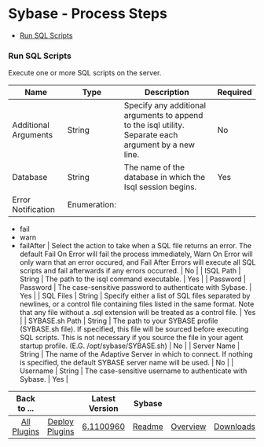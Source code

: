 
# Sybase - Process Steps

* [Run SQL Scripts](#run_sql_scripts)


### Run SQL Scripts

Execute one or more SQL scripts on the server.


| Name | Type | Description                                                                                                          | Required |
| ---- | ---- | -------------------------------------------------------------------------------------------------------------------- | -------- |
| Additional Arguments | String | Specify any additional arguments to append to the isql utility. Separate each argument by a new line. | No |
| Database | String | The name of the database in which the Isql session begins. | Yes |
| Error Notification | Enumeration:
* fail
* warn
* failAfter
| Select the action to take when a SQL file returns an error. The default Fail On Error will fail the process immediately, Warn On Error will only warn that an error occured, and Fail After Errors will execute all SQL scripts and fail afterwards if any errors occurred. | No |
| ISQL Path | String | The path to the isql command executable. | Yes |
| Password | Password | The case-sensitive password to authenticate with Sybase. | Yes |
| SQL Files | String | Specify either a list of SQL files separated by newlines, or a control file containing files listed in the same format. Note that any file without a .sql extension will be treated as a control file. | Yes |
| SYBASE.sh Path | String | The path to your SYBASE profile (SYBASE.sh file). If specified, this file will be sourced before executing SQL scripts. This is not necessary if you source the file in your agent startup profile. (E.G. /opt/sybase/SYBASE.sh) | No |
| Server Name | String | The name of the Adaptive Server in which to connect. If nothing is specified, the default SYBASE server name will be used. | No |
| Username | String | The case-sensitive username to authenticate with Sybase. | Yes |



|Back to ...||Latest Version|Sybase |||
| :---: | :---: | :---: | :---: | :---: | :---: |
|[All Plugins](../../index.md)|[Deploy Plugins](../README.md)|[6.1100960](https://raw.githubusercontent.com/UrbanCode/IBM-UCD-PLUGINS/main/files/sybase/plugins-sybase-6.1100960.zip)|[Readme](README.md)|[Overview](overview.md)|[Downloads](downloads.md)|
